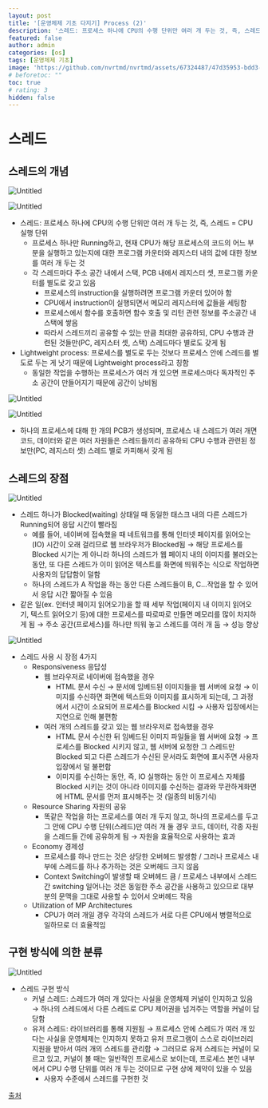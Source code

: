 ```yaml
---
layout: post
title: '[운영체제 기초 다지기] Process (2)'
description: '스레드: 프로세스 하나에 CPU의 수행 단위만 여러 개 두는 것, 즉, 스레드 = CPU 실행 단위'
featured: false
author: admin
categories: [os]
tags: [운영체제 기초]
image: 'https://github.com/nvrtmd/nvrtmd/assets/67324487/47d35953-bdd3-474c-9720-b820b3adedc8'
# beforetoc: ""
toc: true
# rating: 3
hidden: false
---
```


# 스레드

## 스레드의 개념

![Untitled](https://github.com/nvrtmd/nvrtmd/assets/67324487/2f874584-6dbc-4794-941d-8a973f3c1461)

![Untitled](https://github.com/nvrtmd/nvrtmd/assets/67324487/e6a246f7-a5d9-4b8a-9901-d806325cd37a)

- 스레드: 프로세스 하나에 CPU의 수행 단위만 여러 개 두는 것, 즉, 스레드 = CPU 실행 단위
  - 프로세스 하나만 Running하고, 현재 CPU가 해당 프로세스의 코드의 어느 부분을 실행하고 있는지에 대한 프로그램 카운터와 레지스터 내의 값에 대한 정보를 여러 개 두는 것
  - 각 스레드마다 주소 공간 내에서 스택, PCB 내에서 레지스터 셋, 프로그램 카운터를 별도로 갖고 있음
    - 프로세스의 instruction을 실행하려면 프로그램 카운터 있어야 함
    - CPU에서 instruction이 실행되면서 메모리 레지스터에 값들을 세팅함
    - 프로세스에서 함수를 호출하면 함수 호출 및 리턴 관련 정보를 주소공간 내 스택에 쌓음
    - 따라서 스레드끼리 공유할 수 있는 만큼 최대한 공유하되, CPU 수행과 관련된 것들만(PC, 레지스터 셋, 스택) 스레드마다 별로도 갖게 됨
- Lightweight process: 프로세스를 별도로 두는 것보다 프로세스 안에 스레드를 별도로 두는 게 낫기 때문에 Lightweight process라고 칭함
  - 동일한 작업을 수행하는 프로세스가 여러 개 있으면 프로세스마다 독자적인 주소 공간이 만들어지기 때문에 공간이 낭비됨

![Untitled](https://github.com/nvrtmd/nvrtmd/assets/67324487/e0c36381-37ec-48cd-bddf-597378e13f1a)

![Untitled](https://github.com/nvrtmd/nvrtmd/assets/67324487/ab3a302e-2853-464f-909c-b5e9226a3ed4)

- 하나의 프로세스에 대해 한 개의 PCB가 생성되며, 프로세스 내 스레드가 여러 개면 코드, 데이터와 같은 여러 자원들은 스레드들끼리 공유하되 CPU 수행과 관련된 정보만(PC, 레지스터 셋) 스레드 별로 카피해서 갖게 됨

## 스레드의 장점

![Untitled](https://github.com/nvrtmd/nvrtmd/assets/67324487/c1427a70-7f87-4d30-8c84-16722aca0865)

- 스레드 하나가 Blocked(waiting) 상태일 때 동일한 태스크 내의 다른 스레드가 Running되어 응답 시간이 빨라짐
  - 예를 들어, 네이버에 접속했을 때 네트워크를 통해 인터넷 페이지를 읽어오는(IO) 시간이 오래 걸리므로 웹 브라우저가 Blocked됨 → 해당 프로세스를 Blocked 시기는 게 아니라 하나의 스레드가 웹 페이지 내의 이미지를 불러오는 동안, 또 다른 스레드가 이미 읽어온 텍스트를 화면에 띄워주는 식으로 작업하면 사용자의 답답함이 덜함
  - 하나의 스레드가 A 작업을 하는 동안 다른 스레드들이 B, C…작업을 할 수 있어서 응답 시간 짧아질 수 있음
- 같은 일(ex. 인터넷 페이지 읽어오기)을 할 때 세부 작업(페이지 내 이미지 읽어오기, 텍스트 읽어오기 등)에 대한 프로세스를 따로따로 만들면 메모리를 많이 차지하게 됨 → 주소 공간(프로세스)를 하나만 띄워 놓고 스레드를 여러 개 둠 → 성능 향상

![Untitled](https://github.com/nvrtmd/nvrtmd/assets/67324487/26343643-c87a-46a0-80c3-9c37dfa80ad3)

- 스레드 사용 시 장점 4가지
  - Responsiveness 응답성
    - 웹 브라우저로 네이버에 접속했을 경우
      - HTML 문서 수신 → 문서에 임베드된 이미지들을 웹 서버에 요청 → 이미지를 수신하면 화면에 텍스트와 이미지를 표시하게 되는데, 그 과정에서 시간이 소요되어 프로세스를 Blocked 시킴 → 사용자 입장에서는 지연으로 인해 불편함
    - 여러 개의 스레드를 갖고 있는 웹 브라우저로 접속했을 경우
      - HTML 문서 수신한 뒤 임베드된 이미지 파일들을 웹 서버에 요청 → 프로세스를 Blocked 시키지 않고, 웹 서버에 요청한 그 스레드만 Blocked 되고 다른 스레드가 수신된 문서라도 화면에 표시주면 사용자 입장에서 덜 불편함
      - 이미지를 수신하는 동안, 즉, IO 실행하는 동안 이 프로세스 자체를 Blocked 시키는 것이 아니라 이미지를 수신하는 결과와 무관하게화면에 HTML 문서를 먼저 표시해주는 것 (일종의 비동기식)
  - Resource Sharing 자원의 공유
    - 똑같은 작업을 하는 프로세스를 여러 개 두지 않고, 하나의 프로세스를 두고 그 안에 CPU 수행 단위(스레드)만 여러 개 둘 경우 코드, 데이터, 각종 자원을 스레드들 간에 공유하게 됨 → 자원을 효율적으로 사용하는 효과
  - Economy 경제성
    - 프로세스를 하나 만드는 것은 상당한 오버헤드 발생함 / 그러나 프로세스 내부에 스레드를 하나 추가하는 것은 오버헤드 크지 않음
    - Context Switching이 발생할 때 오버헤드 큼 / 프로세스 내부에서 스레드 간 switching 일어나는 것은 동일한 주소 공간을 사용하고 있으므로 대부분의 문맥을 그대로 사용할 수 있어서 오버헤드 작음
  - Utilization of MP Architectures
    - CPU가 여러 개일 경우 각각의 스레드가 서로 다른 CPU에서 병렬적으로 일하므로 더 효율적임

## 구현 방식에 의한 분류

![Untitled](https://github.com/nvrtmd/nvrtmd/assets/67324487/680288b5-9f9e-4c81-8596-0d960739abdb)

- 스레드 구현 방식
  - 커널 스레드: 스레드가 여러 개 있다는 사실을 운영체제 커널이 인지하고 있음 → 하나의 스레드에서 다른 스레드로 CPU 제어권을 넘겨주는 역할을 커널이 담당함
  - 유저 스레드: 라이브러리를 통해 지원됨 → 프로세스 안에 스레드가 여러 개 있다는 사실을 운영체제는 인지하지 못하고 유저 프로그램이 스스로 라이브러리 지원을 받아서 여러 개의 스레드를 관리함 → 그러므로 유저 스레드는 커널이 모르고 있고, 커널이 볼 때는 일반적인 프로세스로 보이는데, 프로세스 본인 내부에서 CPU 수행 단위를 여러 개 두는 것이므로 구현 상에 제약이 있을 수 있음
    - 사용자 수준에서 스레드를 구현한 것

[출처](http://www.kocw.net/home/search/kemView.do?kemId=1046323&ar=pop)
